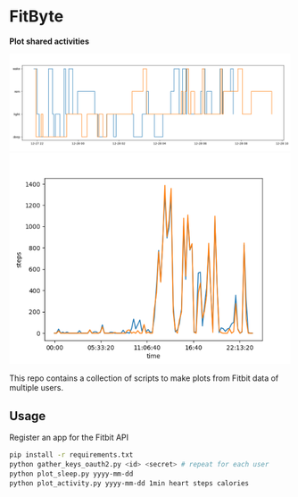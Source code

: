 # FitByte

**Plot shared activities**

![sleep example plot](sleep_example.png)
![steps example plot](steps_example.png)

This repo contains a collection of scripts to make plots from Fitbit data of multiple users.

## Usage

Register an app for the Fitbit API


```bash
pip install -r requirements.txt
python gather_keys_oauth2.py <id> <secret> # repeat for each user
python plot_sleep.py yyyy-mm-dd
python plot_activity.py yyyy-mm-dd 1min heart steps calories

```
